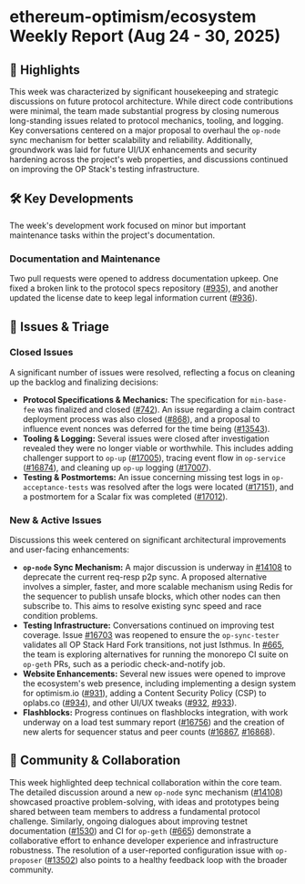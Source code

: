 # ethereum-optimism/ecosystem Weekly Report (Aug 24 - 30, 2025)

## 🚀 Highlights
This week was characterized by significant housekeeping and strategic discussions on future protocol architecture. While direct code contributions were minimal, the team made substantial progress by closing numerous long-standing issues related to protocol mechanics, tooling, and logging. Key conversations centered on a major proposal to overhaul the `op-node` sync mechanism for better scalability and reliability. Additionally, groundwork was laid for future UI/UX enhancements and security hardening across the project's web properties, and discussions continued on improving the OP Stack's testing infrastructure.

## 🛠️ Key Developments
The week's development work focused on minor but important maintenance tasks within the project's documentation.

### Documentation and Maintenance
Two pull requests were opened to address documentation upkeep. One fixed a broken link to the protocol specs repository ([#935](https://github.com/ethereum-optimism/ecosystem/pull/935)), and another updated the license date to keep legal information current ([#936](https://github.com/ethereum-optimism/ecosystem/pull/936)).

## 🐛 Issues & Triage

### Closed Issues
A significant number of issues were resolved, reflecting a focus on cleaning up the backlog and finalizing decisions:
- **Protocol Specifications & Mechanics:** The specification for `min-base-fee` was finalized and closed ([#742](https://github.com/ethereum-optimism/ecosystem/issues/742)). An issue regarding a claim contract deployment process was also closed ([#868](https://github.com/ethereum-optimism/ecosystem/issues/868)), and a proposal to influence event nonces was deferred for the time being ([#13543](https://github.com/ethereum-optimism/ecosystem/issues/13543)).
- **Tooling & Logging:** Several issues were closed after investigation revealed they were no longer viable or worthwhile. This includes adding challenger support to `op-up` ([#17005](https://github.com/ethereum-optimism/ecosystem/issues/17005)), tracing event flow in `op-service` ([#16874](https://github.com/ethereum-optimism/ecosystem/issues/16874)), and cleaning up `op-up` logging ([#17007](https://github.com/ethereum-optimism/ecosystem/issues/17007)).
- **Testing & Postmortems:** An issue concerning missing test logs in `op-acceptance-tests` was resolved after the logs were located ([#17151](https://github.com/ethereum-optimism/ecosystem/issues/17151)), and a postmortem for a Scalar fix was completed ([#17012](https://github.com/ethereum-optimism/ecosystem/issues/17012)).

### New & Active Issues
Discussions this week centered on significant architectural improvements and user-facing enhancements:
- **`op-node` Sync Mechanism:** A major discussion is underway in [#14108](https://github.com/ethereum-optimism/ecosystem/issues/14108) to deprecate the current req-resp p2p sync. A proposed alternative involves a simpler, faster, and more scalable mechanism using Redis for the sequencer to publish unsafe blocks, which other nodes can then subscribe to. This aims to resolve existing sync speed and race condition problems.
- **Testing Infrastructure:** Conversations continued on improving test coverage. Issue [#16703](https://github.com/ethereum-optimism/ecosystem/issues/16703) was reopened to ensure the `op-sync-tester` validates all OP Stack Hard Fork transitions, not just Isthmus. In [#665](https://github.com/ethereum-optimism/ecosystem/issues/665), the team is exploring alternatives for running the monorepo CI suite on `op-geth` PRs, such as a periodic check-and-notify job.
- **Website Enhancements:** Several new issues were opened to improve the ecosystem's web presence, including implementing a design system for optimism.io ([#931](https://github.com/ethereum-optimism/ecosystem/issues/931)), adding a Content Security Policy (CSP) to oplabs.co ([#934](https://github.com/ethereum-optimism/ecosystem/issues/934)), and other UI/UX tweaks ([#932](https://github.com/ethereum-optimism/ecosystem/issues/932), [#933](https://github.com/ethereum-optimism/ecosystem/issues/933)).
- **Flashblocks:** Progress continues on flashblocks integration, with work underway on a load test summary report ([#16756](https://github.com/ethereum-optimism/ecosystem/issues/16756)) and the creation of new alerts for sequencer status and peer counts ([#16867](https://github.com/ethereum-optimism/ecosystem/issues/16867), [#16868](https://github.com/ethereum-optimism/ecosystem/issues/16868)).

## 💬 Community & Collaboration
This week highlighted deep technical collaboration within the core team. The detailed discussion around a new `op-node` sync mechanism ([#14108](https://github.com/ethereum-optimism/ecosystem/issues/14108)) showcased proactive problem-solving, with ideas and prototypes being shared between team members to address a fundamental protocol challenge. Similarly, ongoing dialogues about improving testnet documentation ([#1530](https://github.com/ethereum-optimism/ecosystem/issues/1530)) and CI for `op-geth` ([#665](https://github.com/ethereum-optimism/ecosystem/issues/665)) demonstrate a collaborative effort to enhance developer experience and infrastructure robustness. The resolution of a user-reported configuration issue with `op-proposer` ([#13502](https://github.com/ethereum-optimism/ecosystem/issues/13502)) also points to a healthy feedback loop with the broader community.